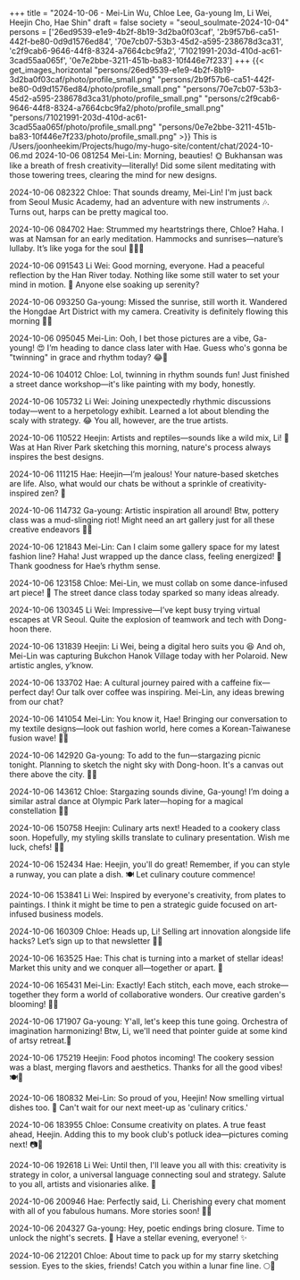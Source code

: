 +++
title = "2024-10-06 - Mei-Lin Wu, Chloe Lee, Ga-young Im, Li Wei, Heejin Cho, Hae Shin"
draft = false
society = "seoul_soulmate-2024-10-04"
persons = ['26ed9539-e1e9-4b2f-8b19-3d2ba0f03caf', '2b9f57b6-ca51-442f-be80-0d9d1576ed84', '70e7cb07-53b3-45d2-a595-238678d3ca31', 'c2f9cab6-9646-44f8-8324-a7664cbc9fa2', '71021991-203d-410d-ac61-3cad55aa065f', '0e7e2bbe-3211-451b-ba83-10f446e7f233']
+++
{{< get_images_horizontal "persons/26ed9539-e1e9-4b2f-8b19-3d2ba0f03caf/photo/profile_small.png" "persons/2b9f57b6-ca51-442f-be80-0d9d1576ed84/photo/profile_small.png" "persons/70e7cb07-53b3-45d2-a595-238678d3ca31/photo/profile_small.png" "persons/c2f9cab6-9646-44f8-8324-a7664cbc9fa2/photo/profile_small.png" "persons/71021991-203d-410d-ac61-3cad55aa065f/photo/profile_small.png" "persons/0e7e2bbe-3211-451b-ba83-10f446e7f233/photo/profile_small.png" >}}
This is /Users/joonheekim/Projects/hugo/my-hugo-site/content/chat/2024-10-06.md
2024-10-06 081254 Mei-Lin: Morning, beauties! 🌞 Bukhansan was like a breath of fresh creativity—literally! Did some silent meditating with those towering trees, clearing the mind for new designs.

2024-10-06 082322 Chloe: That sounds dreamy, Mei-Lin! I'm just back from Seoul Music Academy, had an adventure with new instruments 🎶. Turns out, harps can be pretty magical too. 

2024-10-06 084702 Hae: Strummed my heartstrings there, Chloe? Haha. I was at Namsan for an early meditation. Hammocks and sunrises—nature’s lullaby. It’s like yoga for the soul 🧘‍♀️💕

2024-10-06 091543 Li Wei: Good morning, everyone. Had a peaceful reflection by the Han River today. Nothing like some still water to set your mind in motion. 🌊 Anyone else soaking up serenity?

2024-10-06 093250 Ga-young: Missed the sunrise, still worth it. Wandered the Hongdae Art District with my camera. Creativity is definitely flowing this morning 📸✨

2024-10-06 095045 Mei-Lin: Ooh, I bet those pictures are a vibe, Ga-young! 😍 I’m heading to dance class later with Hae. Guess who's gonna be "twinning" in grace and rhythm today? 😂💃

2024-10-06 104012 Chloe: Lol, twinning in rhythm sounds fun! Just finished a street dance workshop—it's like painting with my body, honestly. 

2024-10-06 105732 Li Wei: Joining unexpectedly rhythmic discussions today—went to a herpetology exhibit. Learned a lot about blending the scaly with strategy. 😂 You all, however, are the true artists.

2024-10-06 110522 Heejin: Artists and reptiles—sounds like a wild mix, Li! 🌿 Was at Han River Park sketching this morning, nature's process always inspires the best designs. 

2024-10-06 111215 Hae: Heejin—I’m jealous! Your nature-based sketches are life. Also, what would our chats be without a sprinkle of creativity-inspired zen? 🤍 

2024-10-06 114732 Ga-young: Artistic inspiration all around! Btw, pottery class was a mud-slinging riot! Might need an art gallery just for all these creative endeavors 🏺😆

2024-10-06 121843 Mei-Lin: Can I claim some gallery space for my latest fashion line? Haha! Just wrapped up the dance class, feeling energized! 💫 Thank goodness for Hae’s rhythm sense.

2024-10-06 123158 Chloe: Mei-Lin, we must collab on some dance-infused art piece! 🌈 The street dance class today sparked so many ideas already. 

2024-10-06 130345 Li Wei: Impressive—I’ve kept busy trying virtual escapes at VR Seoul. Quite the explosion of teamwork and tech with Dong-hoon there. 

2024-10-06 131839 Heejin: Li Wei, being a digital hero suits you 😆 And oh, Mei-Lin was capturing Bukchon Hanok Village today with her Polaroid. New artistic angles, y’know.

2024-10-06 133702 Hae: A cultural journey paired with a caffeine fix—perfect day! Our talk over coffee was inspiring. Mei-Lin, any ideas brewing from our chat?

2024-10-06 141054 Mei-Lin: You know it, Hae! Bringing our conversation to my textile designs—look out fashion world, here comes a Korean-Taiwanese fusion wave! 🌊👗

2024-10-06 142920 Ga-young: To add to the fun—stargazing picnic tonight. Planning to sketch the night sky with Dong-hoon. It's a canvas out there above the city. 🌌✨

2024-10-06 143612 Chloe: Stargazing sounds divine, Ga-young! I’m doing a similar astral dance at Olympic Park later—hoping for a magical constellation 🎨✨

2024-10-06 150758 Heejin: Culinary arts next! Headed to a cookery class soon. Hopefully, my styling skills translate to culinary presentation. Wish me luck, chefs! 👩‍🍳

2024-10-06 152434 Hae: Heejin, you'll do great! Remember, if you can style a runway, you can plate a dish. 🍽 Let culinary couture commence!

2024-10-06 153841 Li Wei: Inspired by everyone's creativity, from plates to paintings. I think it might be time to pen a strategic guide focused on art-infused business models. 

2024-10-06 160309 Chloe: Heads up, Li! Selling art innovation alongside life hacks? Let’s sign up to that newsletter 📰💼

2024-10-06 163525 Hae: This chat is turning into a market of stellar ideas! Market this unity and we conquer all—together or apart. 👭

2024-10-06 165431 Mei-Lin: Exactly! Each stitch, each move, each stroke—together they form a world of collaborative wonders. Our creative garden's blooming! 🎨🌺

2024-10-06 171907 Ga-young: Y'all, let's keep this tune going. Orchestra of imagination harmonizing! Btw, Li, we'll need that pointer guide at some kind of artsy retreat.📓

2024-10-06 175219 Heejin: Food photos incoming! The cookery session was a blast, merging flavors and aesthetics. Thanks for all the good vibes! 🍽📸

2024-10-06 180832 Mei-Lin: So proud of you, Heejin! Now smelling virtual dishes too. 🍲 Can't wait for our next meet-up as 'culinary critics.'

2024-10-06 183955 Chloe: Consume creativity on plates. A true feast ahead, Heejin. Adding this to my book club's potluck idea—pictures coming next! 📷🍷

2024-10-06 192618 Li Wei: Until then, I'll leave you all with this: creativity is strategy in color, a universal language connecting soul and strategy. Salute to you all, artists and visionaries alike. 🌟

2024-10-06 200946 Hae: Perfectly said, Li. Cherishing every chat moment with all of you fabulous humans. More stories soon! 🐾🤍

2024-10-06 204327 Ga-young: Hey, poetic endings bring closure. Time to unlock the night's secrets. 🌌 Have a stellar evening, everyone! ✨

2024-10-06 212201 Chloe: About time to pack up for my starry sketching session. Eyes to the skies, friends! Catch you within a lunar fine line. 🌕🎨
